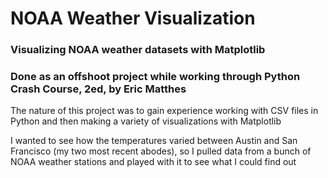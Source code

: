 # NOAA Weather Visualization


### Visualizing NOAA weather datasets with Matplotlib
### Done as an offshoot project while working through Python Crash Course, 2ed, by Eric Matthes

The nature of this project was to gain experience working with CSV files in Python and then making a variety of visualizations with Matplotlib

I wanted to see how the temperatures varied between Austin and San Francisco (my two most recent abodes), so I pulled data from a bunch of NOAA weather stations and played with it to see what I could find out

